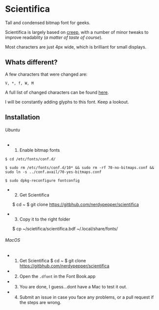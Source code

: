 # Scientifica


Tall and condensed bitmap font for geeks.


Scientifica is largely based on [creep](https://github.com/romeovs/creep), with a number
of minor tweaks to improve readablity (*a matter of taste of course*).

Most characters are just 4px wide, which is brilliant for small displays.


## Whats different?


A few characters that were changed are:

`V, *, f, W, M `

A full list of changed characters can be found [here](~/images/changes.png).


I will be constantly adding glyphs to this font. Keep a lookout.



## Installation


###### Ubuntu

 - 1. Enable bitmap fonts

 `$ cd /etc/fonts/conf.d/ `

 `$ sudo rm /etc/fonts/conf.d/10* && sudo rm -rf 70-no-bitmaps.conf && sudo ln -s ../conf.avail/70-yes-bitmaps.conf `

 `$ sudo dpkg-reconfigure fontconfig `

 - 2. Get Scientifica

    $ cd ~
    $ git clone https://gitbhub.com/nerdypepper/scientifica

 - 3. Copy it to the right folder

    $ cp ~/scietifica/scientifica.bdf ~/.local/share/fonts/


###### MacOS

 - 1. Get Scientifica
    $ cd ~
    $ git clone https://gitbhub.com/nerdypepper/scientifica

 - 2. Open the `.dfont` in the Font Book.app

 - 3. You are done, I guess...dont have a Mac to test it out.

 - 4. Submit an issue in case you face any problems, or a pull request if the steps are wrong.
